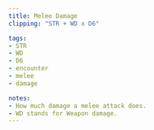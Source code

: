 ```yaml
---
title: Melee Damage
clipping: "STR + WD x D6"

tags:
- STR
- WD
- D6
- encounter
- melee
- damage

notes:
- How much damage a melee attack does.
- WD stands for Weapon damage. 
---
```

